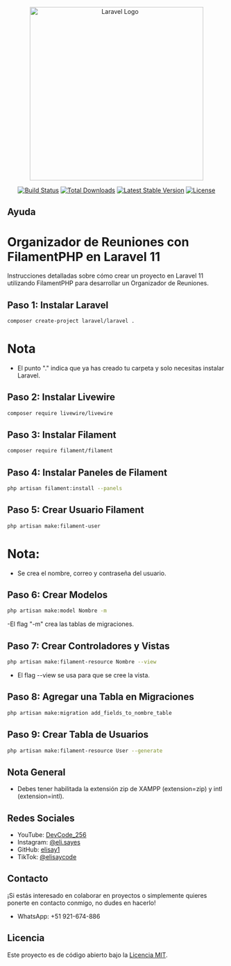 <p align="center"><a href="https://laravel.com" target="_blank"><img src="https://raw.githubusercontent.com/laravel/art/master/logo-lockup/5%20SVG/2%20CMYK/1%20Full%20Color/laravel-logolockup-cmyk-red.svg" width="400" alt="Laravel Logo"></a></p>

<p align="center">
<a href="https://github.com/laravel/framework/actions"><img src="https://github.com/laravel/framework/workflows/tests/badge.svg" alt="Build Status"></a>
<a href="https://packagist.org/packages/laravel/framework"><img src="https://img.shields.io/packagist/dt/laravel/framework" alt="Total Downloads"></a>
<a href="https://packagist.org/packages/laravel/framework"><img src="https://img.shields.io/packagist/v/laravel/framework" alt="Latest Stable Version"></a>
<a href="https://packagist.org/packages/laravel/framework"><img src="https://img.shields.io/packagist/l/laravel/framework" alt="License"></a>
</p>

## Ayuda
# Organizador de Reuniones con FilamentPHP en Laravel 11

Instrucciones detalladas sobre cómo crear un proyecto en Laravel 11 utilizando FilamentPHP para desarrollar un Organizador de Reuniones.

## Paso 1: Instalar Laravel

```bash
composer create-project laravel/laravel .
```
# Nota
- El punto "." indica que ya has creado tu carpeta y solo necesitas instalar Laravel.

## Paso 2: Instalar Livewire
```bash
composer require livewire/livewire
```
## Paso 3: Instalar Filament
```bash
composer require filament/filament
```
## Paso 4: Instalar Paneles de Filament
```bash
php artisan filament:install --panels
```
## Paso 5: Crear Usuario Filament
```bash
php artisan make:filament-user
```
# Nota: 
- Se crea el nombre, correo y contraseña del usuario.
## Paso 6: Crear Modelos
```bash
php artisan make:model Nombre -m
```
-El flag "-m" crea las tablas de migraciones.
## Paso 7: Crear Controladores y Vistas
```bash
php artisan make:filament-resource Nombre --view
```
- El flag --view se usa para que se cree la vista.
## Paso 8: Agregar una Tabla en Migraciones
```bash
php artisan make:migration add_fields_to_nombre_table
```
## Paso 9: Crear Tabla de Usuarios
```bash
php artisan make:filament-resource User --generate
```

## Nota General
- Debes tener habilitada la extensión zip de XAMPP (extension=zip) y intl (extension=intl).

## Redes Sociales

- YouTube: [DevCode_256](https://www.youtube.com/@DevCode_256)
- Instagram: [@eli.sayes](https://www.instagram.com/eli.sayes/)
- GitHub: [elisay1](https://github.com/elisay1)
- TikTok: [@elisaycode](https://www.tiktok.com/@elisaycode)

## Contacto

¡Si estás interesado en colaborar en proyectos o simplemente quieres ponerte en contacto conmigo, no dudes en hacerlo!

- WhatsApp: +51 921-674-886
## Licencia

Este proyecto es de código abierto bajo la [Licencia MIT](https://opensource.org/licenses/MIT).

